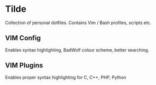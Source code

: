 # Tilde
Collection of personal dotfiles. Contains Vim / Bash profiles, scripts etc.

## VIM Config
Enables syntax highlighting, BadWolf colour scheme, better searching.

## VIM Plugins
Enables proper syntax highlighting for C, C++, PHP, Python
